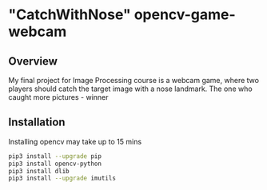 # "CatchWithNose" opencv-game-webcam

## Overview
My final project for Image Processing course is a webcam game, where two players should catch the target image with a nose landmark. The one who caught more pictures - winner
## Installation

Installing opencv may take up to 15 mins

```bash
pip3 install --upgrade pip
pip3 install opencv-python
pip3 install dlib
pip3 install --upgrade imutils
```
